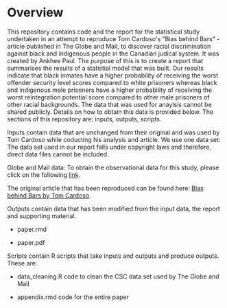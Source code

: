 # Overview

This repository contains code and the report for the statistical study undertaken in an attempt to reproduce Tom Cardoso's "Bias behind Bars" - article published in The Globe and Mail, to discover racial discrimination against black and indigenous people in the Canadian  judical system. It was created by Ankhee Paul. The purpose of this is to create a report that summarises the results of a statistial model that was built. Our results indicate that black inmates have a higher probability of receiving the worst offender security level scores compared to white prisoners whereas black and indigenous male prisoners have a higher probability of receiving the worst reintegration potential score compared to other male prisoners of other racial backgrounds. The data that was used for anaylsis cannot be shared publicly. Details on how to obtain this data is provided below. The sections of this repository are: inputs, outputs, scripts.

Inputs contain data that are unchanged from their original and was used by Tom Cardoso while coducting his analysis and article. We use one data set: The data set used in our report falls under copyright laws and therefore, direct data files cannot be included.

Globe and Mail data: To obtain the observational data for this study, please click on the following [link](https://www.theglobeandmail.com/files/editorial/News/nw-na-risk-1023/The_Globe_and_Mail_CSC_OMS_2012-2018_20201022235635.zip).
 
The original article that has been reproduced can be found here: [Bias behind Bars by Tom Cardoso](https://www.theglobeandmail.com/canada/article-investigation-racial-bias-in-canadian-prison-risk-assessments/).

Outputs contain data that has been modified from the input data, the report and supporting material.

- paper.rmd

- paper.pdf

Scripts contain R scripts that take inputs and outputs and produce outputs. These are:

- data_cleaning.R code to clean the CSC data set used by The Globe and Mail

- appendix.rmd code for the entire paper
